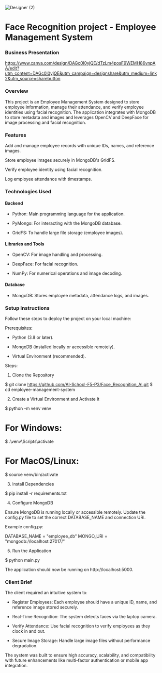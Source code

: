 
![Designer (2)](https://github.com/user-attachments/assets/a07fa2b8-5c5b-428b-8969-bb0fcfe8a85b)

# Face Recognition project - Employee Management System

### Business Presentation

https://www.canva.com/design/DAGc0I0yjQE/dTzLm4posF9WEMH86vnpAA/edit?utm_content=DAGc0I0yjQE&utm_campaign=designshare&utm_medium=link2&utm_source=sharebutton

### Overview

This project is an Employee Management System designed to store employee information, manage their attendance, and verify employee identities using facial recognition. The application integrates with MongoDB to store metadata and images and leverages OpenCV and DeepFace for image processing and facial recognition.

### Features

Add and manage employee records with unique IDs, names, and reference images.

Store employee images securely in MongoDB's GridFS.

Verify employee identity using facial recognition.

Log employee attendance with timestamps.

### Technologies Used

#### Backend

- Python: Main programming language for the application.

- PyMongo: For interacting with the MongoDB database.

- GridFS: To handle large file storage (employee images).

#### Libraries and Tools

- OpenCV: For image handling and processing.

- DeepFace: For facial recognition.

- NumPy: For numerical operations and image decoding.

#### Database

- MongoDB: Stores employee metadata, attendance logs, and images.

### Setup Instructions

Follow these steps to deploy the project on your local machine:

Prerequisites:

- Python (3.8 or later).

- MongoDB (installed locally or accessible remotely).

- Virtual Environment (recommended).

Steps: 

1. Clone the Repository

$ git clone https://github.com/AI-School-F5-P3/Face_Recognition_AI.git
$ cd employee-management-system

2. Create a Virtual Environment and Activate It

$ python -m venv venv
# For Windows:
$ .\venv\Scripts\activate
# For MacOS/Linux:
$ source venv/bin/activate

3. Install Dependencies

$ pip install -r requirements.txt

4. Configure MongoDB

Ensure MongoDB is running locally or accessible remotely. Update the config.py file to set the correct DATABASE_NAME and connection URI.

Example config.py:

DATABASE_NAME = "employee_db"
MONGO_URI = "mongodb://localhost:27017/"

5. Run the Application

$ python main.py

The application should now be running on http://localhost:5000.

### Client Brief

The client required an intuitive system to:

- Register Employees: Each employee should have a unique ID, name, and reference image stored securely.
  
- Real-Time Recognition: The system detects faces via the laptop camera.

- Verify Attendance: Use facial recognition to verify employees as they clock in and out.

- Secure Image Storage: Handle large image files without performance degradation.

The system was built to ensure high accuracy, scalability, and compatibility with future enhancements like multi-factor authentication or mobile app integration.

